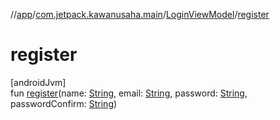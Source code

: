 //[app](../../../index.md)/[com.jetpack.kawanusaha.main](../index.md)/[LoginViewModel](index.md)/[register](register.md)

# register

[androidJvm]\
fun [register](register.md)(name: [String](https://kotlinlang.org/api/latest/jvm/stdlib/kotlin/-string/index.html), email: [String](https://kotlinlang.org/api/latest/jvm/stdlib/kotlin/-string/index.html), password: [String](https://kotlinlang.org/api/latest/jvm/stdlib/kotlin/-string/index.html), passwordConfirm: [String](https://kotlinlang.org/api/latest/jvm/stdlib/kotlin/-string/index.html))

